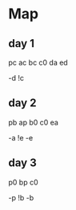 # Map

## day 1

pc
ac
bc
c0
da
ed

-d
!c

## day 2

pb
ap
b0
c0
ea

-a
!e
-e

## day 3

p0
bp
c0

-p
!b
-b
